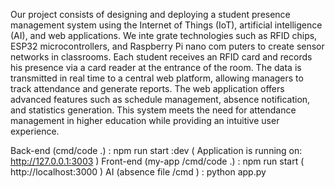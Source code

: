 Our project consists of designing and deploying a student presence management system
 using the Internet of Things (IoT), artificial intelligence (AI), and web applications. We inte
grate technologies such as RFID chips, ESP32 microcontrollers, and Raspberry Pi nano com
puters to create sensor networks in classrooms. Each student receives an RFID card and records
 his presence via a card reader at the entrance of the room. The data is transmitted in real time
 to a central web platform, allowing managers to track attendance and generate reports. The
 web application offers advanced features such as schedule management, absence notification,
 and statistics generation. This system meets the need for attendance management in higher
 education while providing an intuitive user experience.

Back-end (cmd/code .) : npm run  start :dev ( Application is running on: http://127.0.0.1:3003 )
Front-end (my-app /cmd/code .) : npm run start ( http://localhost:3000 )
AI (absence file /cmd ) : python app.py
